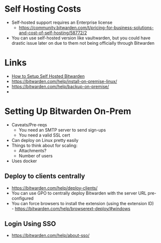 
# Self Hosting Costs

- Self-hosted support requires an Enterprise license
    - https://community.bitwarden.com/t/pricing-for-business-solutions-and-cost-of-self-hosting/58772/2
- You can use self-hosted version like vaultwarden, but you could have drastic issue later on due to them not being officially through Bitwarden

# Links

- [How to Setup Self Hosted Bitwarden](https://www.youtube.com/watch?v=SSLGa0LjTrA)
- https://bitwarden.com/help/install-on-premise-linux/
- https://bitwarden.com/help/backup-on-premise/
- 

# Setting Up Bitwarden On-Prem

- Caveats/Pre-reqs
    - You need an SMTP server to send sign-ups
    - You need a valid SSL cert
- Can deploy on Linux pretty easily
- Things to think about for scaling:
    - Attachments?
    - Number of users
- Uses docker

## Deploy to clients centrally

- https://bitwarden.com/help/deploy-clients/
- You can use GPO to centrally deploy Bitwarden with the server URL pre-configured
- You can force browsers to install the extension (using the extension ID) - https://bitwarden.com/help/browserext-deploy/#windows

## Login Using SSO

- https://bitwarden.com/help/about-sso/